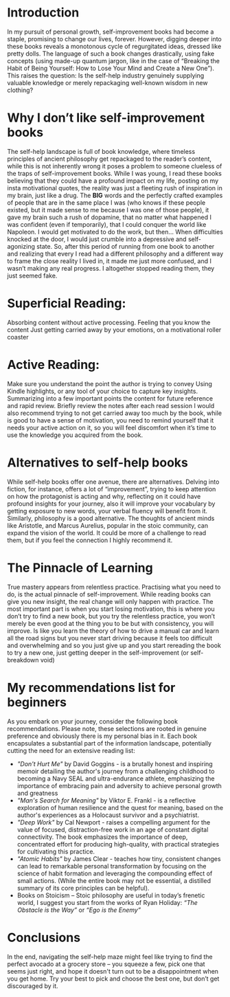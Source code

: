 # Introduction
In my pursuit of personal growth, self-improvement books had become a staple, promising to change our lives, forever. However, digging deeper into these books reveals a monotonous cycle of regurgitated ideas, dressed like pretty dolls. The language of such a book changes drastically, using fake concepts (using made-up quantum jargon, like in the case of “Breaking the Habit of Being Yourself: How to Lose Your Mind and Create a New One”). This raises the question: Is the self-help industry genuinely supplying valuable knowledge or merely repackaging well-known wisdom in new clothing?

# Why I don’t like self-improvement books
The self-help landscape is full of book knowledge, where timeless principles of ancient philosophy get repackaged to the reader’s content, while this is not inherently wrong it poses a problem to someone clueless of the traps of self-improvement books.
While I was young, I read these books believing that they could have a profound impact on my life, posting on my insta motivational quotes, the reality was just a fleeting rush of inspiration in my brain, just like a drug.
The **BIG** words and the perfectly crafted examples of people that are in the same place I was (who knows if these people existed, but it made sense to me because I was one of those people), it gave my brain such a rush of dopamine, that no matter what happened I was confident (even if temporarily), that I could conquer the world like Napoleon.
I would get motivated to do the work, but then… When difficulties knocked at the door, I would just crumble into a depressive and self-agonizing state.
So, after this period of running from one book to another and realizing that every I read had a different philosophy and a different way to frame the close reality I lived in, it made me just more confused, and I wasn’t making any real progress.
I altogether stopped reading them, they just seemed fake.

# Superficial Reading:
Absorbing content without active processing.
Feeling that you know the content
Just getting carried away by your emotions, on a motivational roller coaster

# Active Reading:
Make sure you understand the point the author is trying to convey
Using Kindle highlights, or any tool of your choice to capture key insights.
Summarizing into a few important points the content for future reference and rapid review.
Briefly review the notes after each read session
I would also recommend trying to not get carried away too much by the book, while is good to have a sense of motivation, you need to remind yourself that it needs your active action on it, so you will feel discomfort when it’s time to use the knowledge you acquired from the book.

# Alternatives to self-help books

While self-help books offer one avenue, there are alternatives. Delving into fiction, for instance, offers a lot of “improvement”, trying to keep attention on how the protagonist is acting and why, reflecting on it could have profound insights for your journey, also it will improve your vocabulary by getting exposure to new words, your verbal fluency will benefit from it.
Similarly, philosophy is a good alternative. The thoughts of ancient minds like Aristotle, and Marcus Aurelius, popular in the stoic community, can expand the vision of the world. It could be more of a challenge to read them, but if you feel the connection I highly recommend it.

# The Pinnacle of Learning

True mastery appears from relentless practice.
Practising what you need to do, is the actual pinnacle of self-improvement. While reading books can give you new insight, the real change will only happen with practice.
The most important part is when you start losing motivation, this is where you don’t try to find a new book, but you try the relentless practice, you won’t merely be even good at the thing you to be but with consistency, you will improve.
Is like you learn the theory of how to drive a manual car and learn all the road signs but you never start driving because it feels too difficult and overwhelming and so you just give up and you start rereading the book to try a new one, just getting deeper in the self-improvement (or self-breakdown void)

# My recommendations list for beginners
As you embark on your journey, consider the following book recommendations. Please note, these selections are rooted in genuine preference and obviously there is my personal bias in it. Each book encapsulates a substantial part of the information landscape, potentially cutting the need for an extensive reading list:
- _"Don't Hurt Me"_ by David Goggins - is a brutally honest and inspiring memoir detailing the author's journey from a challenging childhood to becoming a Navy SEAL and ultra-endurance athlete, emphasizing the importance of embracing pain and adversity to achieve personal growth and greatness
- _"Man's Search for Meaning"_ by Viktor E. Frankl - is a reflective exploration of human resilience and the quest for meaning, based on the author's experiences as a Holocaust survivor and a psychiatrist.
- _"Deep Work"_ by Cal Newport - raises a compelling argument for the value of focused, distraction-free work in an age of constant digital connectivity. The book emphasizes the importance of deep, concentrated effort for producing high-quality, with practical strategies for cultivating this practice.
- _"Atomic Habits"_ by James Clear - teaches how tiny, consistent changes can lead to remarkable personal transformation by focusing on the science of habit formation and leveraging the compounding effect of small actions. (While the entire book may not be essential, a distilled summary of its core principles can be helpful).
- Books on Stoicism – Stoic philosophy are useful in today’s frenetic world, I suggest you start from the works of Ryan Holiday: _“The Obstacle is the Way”_ or _“Ego is the Enemy”_

# Conclusions
In the end, navigating the self-help maze might feel like trying to find the perfect avocado at a grocery store – you squeeze a few, pick one that seems just right, and hope it doesn't turn out to be a disappointment when you get home. Try your best to pick and choose the best one, but don’t get discouraged by it.
